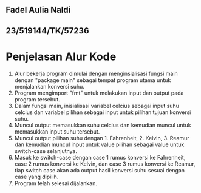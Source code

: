 ## Fadel Aulia Naldi

## 23/519144/TK/57236

# Penjelasan Alur Kode 

1. Alur bekerja program dimulai dengan menginsialisasi fungsi main dengan "package main" sebagai tempat program utama untuk menjalankan konversi suhu.
2. Program mengimport "fmt" untuk melakukan input dan output pada program tersebut.
3. Dalam fungsi main, inisialisasi variabel celcius sebagai input suhu celcius dan variabel pilihan sebagai input untuk pilihan tujuan konversi suhu. 
4. Muncul output memasukkan suhu celcius dan kemudian muncul untuk memasukkan input suhu tersebut.
5. Muncul output pilihan suhu dengan 1. Fahrenheit, 2. Kelvin, 3. Reamur dan kemudian muncul input untuk value pilihan sebagai value untuk switch-case selanjutnya.
6. Masuk ke switch-case dengan case 1 rumus konversi ke Fahrenheit, case 2 rumus konversi ke Kelvin, dan case 3 rumus konversi ke Reamur, tiap switch case akan ada output hasil konversi suhu sesuai dengan case yang dipilih.
7. Program telah selesai dijalankan. 